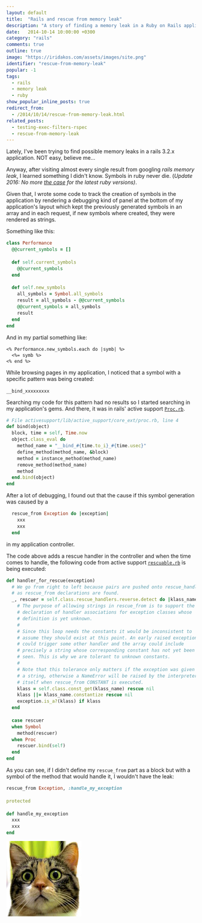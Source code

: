 ```yaml
---
layout: default
title:  "Rails and rescue from memory leak"
description: "A story of finding a memory leak in a Ruby on Rails application."
date:   2014-10-14 10:00:00 +0300
category: "rails"
comments: true
outline: true
image: "https://iridakos.com/assets/images/site.png"
identifier: "rescue-from-memory-leak"
popular: -1
tags:
  - rails
  - memory leak
  - ruby
show_popular_inline_posts: true
redirect_from:
  - /2014/10/14/rescue-from-memory-leak.html
related_posts:
  - testing-exec-filters-rspec
  - rescue-from-memory-leak
---
```


Lately, I've been trying to find possible memory leaks in a rails 3.2.x application.
NOT easy, believe me...

Anyway, after visiting almost every single result from googling *rails memory leak*, I learned something I didn't know. Symbols in ruby never die. (*Update 2016: No more [the case](http://www.infoq.com/news/2014/12/ruby-2.2.0-released) for the latest ruby versions)*.

Given that, I wrote some code to track the creation of symbols in the application by rendering a debugging kind of panel at the bottom of my application's layout which kept the previously generated symbols in an array and in each request, if new symbols where created, they were rendered as strings.

Something like this:

```ruby
class Performance
  @@current_symbols = []

  def self.current_symbols
    @@current_symbols
  end

  def self.new_symbols
    all_symbols = Symbol.all_symbols
    result = all_symbols - @@current_symbols
    @@current_symbols = all_symbols
    result
  end
end
```

And in my partial something like:

```erb
<% Performance.new_symbols.each do |symb| %>
  <%= symb %>
<% end %>
```

While browsing pages in my application, I noticed that a symbol with a specific pattern was being created:

`__bind_xxxxxxxxx`

Searching my code for this pattern had no results so I started searching in my application's gems. And there, it was in rails' active support [`Proc.rb`](http://apidock.com/rails/v3.2.13/Proc/bind).

``` ruby
# File activesupport/lib/active_support/core_ext/proc.rb, line 4
def bind(object)
  block, time = self, Time.now
  object.class_eval do
    method_name = "__bind_#{time.to_i}_#{time.usec}"
    define_method(method_name, &block)
    method = instance_method(method_name)
    remove_method(method_name)
    method
  end.bind(object)
end
```

After a lot of debugging, I found out that the cause if this symbol generation was caused by a

``` ruby
  rescue_from Exception do |exception|
    xxx
    xxx
  end
```

in my application controller.

The code above adds a rescue handler in the controller and when the time comes to handle, the following code from active support [`rescuable.rb`](https://github.com/rails/rails/blob/v3.2.13/activesupport/lib/active_support/rescuable.rb) is being executed:

``` ruby
def handler_for_rescue(exception)
  # We go from right to left because pairs are pushed onto rescue_handlers
  # as rescue_from declarations are found.
  _, rescuer = self.class.rescue_handlers.reverse.detect do |klass_name, handler|
    # The purpose of allowing strings in rescue_from is to support the
    # declaration of handler associations for exception classes whose
    # definition is yet unknown.
    #
    # Since this loop needs the constants it would be inconsistent to
    # assume they should exist at this point. An early raised exception
    # could trigger some other handler and the array could include
    # precisely a string whose corresponding constant has not yet been
    # seen. This is why we are tolerant to unknown constants.
    #
    # Note that this tolerance only matters if the exception was given as
    # a string, otherwise a NameError will be raised by the interpreter
    # itself when rescue_from CONSTANT is executed.
    klass = self.class.const_get(klass_name) rescue nil
    klass ||= klass_name.constantize rescue nil
    exception.is_a?(klass) if klass
  end

  case rescuer
  when Symbol
    method(rescuer)
  when Proc
    rescuer.bind(self)
  end
end
```

As you can see, if I didn't define my `rescue_from` part as a block but with a symbol of the method that would handle it, I wouldn't have the leak:

``` ruby
rescue_from Exception, :handle_my_exception

protected

def handle_my_exception
  xxx
  xxx
end
```

![cat in panic](/assets/images/irida-small.jpeg)
